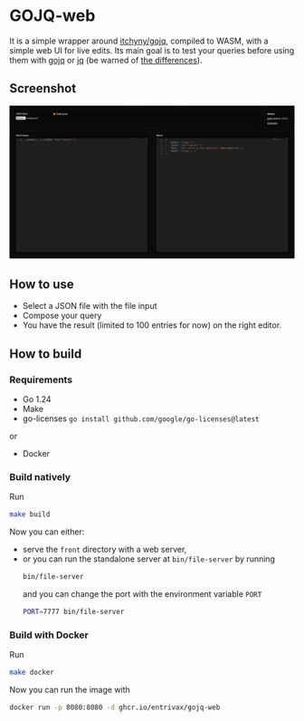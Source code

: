 # GOJQ-web

It is a simple wrapper around [itchyny/gojq](https://github.com/itchyny/gojq), compiled to WASM, with a simple web UI for live edits.
Its main goal is to test your queries before using them with [gojq](https://github.com/itchyny/gojq) or [jq](https://github.com/jqlang/jq) (be warned of [the differences](https://github.com/itchyny/gojq?tab=readme-ov-file#difference-to-jq)).

## Screenshot
![Web UI screenshot](./assets/image.png)

## How to use
- Select a JSON file with the file input
- Compose your query
- You have the result (limited to 100 entries for now) on the right editor.

## How to build

### Requirements
- Go 1.24
- Make
- go-licenses `go install github.com/google/go-licenses@latest`

or

- Docker

### Build natively
Run
```sh
make build
```
Now you can either:
- serve the `front` directory with a web server,
- or you can run the standalone server at `bin/file-server` by running
  ```sh
  bin/file-server
  ```
  and you can change the port with the environment variable `PORT`
  ```sh
  PORT=7777 bin/file-server
  ```

### Build with Docker
Run
```sh
make docker
```
Now you can run the image with
```sh
docker run -p 8080:8080 -d ghcr.io/entrivax/gojq-web
```